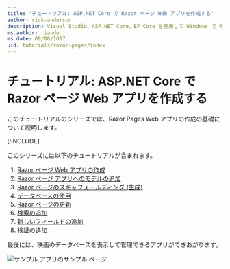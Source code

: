 ```yaml
---
title: 'チュートリアル: ASP.NET Core で Razor ページ Web アプリを作成する'
author: rick-anderson
description: Visual Studio、ASP.NET Core、EF Core を使用して Windows で Razor ページ Web アプリを作成します。
ms.author: riande
ms.date: 09/08/2017
uid: tutorials/razor-pages/index
---
```

# <a name="tutorial-create-a-razor-pages-web-app-with-aspnet-core"></a>チュートリアル: ASP.NET Core で Razor ページ Web アプリを作成する

このチュートリアルのシリーズでは、Razor Pages Web アプリの作成の基礎について説明します。 

[!INCLUDE[](~/includes/advancedRP.md)]

このシリーズには以下のチュートリアルが含まれます。

1. [Razor ページ Web アプリの作成](xref:tutorials/razor-pages/razor-pages-start)
1. [Razor ページ アプリへのモデルの追加](xref:tutorials/razor-pages/model)
1. [Razor ページのスキャフォールディング (生成)](xref:tutorials/razor-pages/page)
1. [データベースの使用](xref:tutorials/razor-pages/sql)
1. [Razor ページの更新](xref:tutorials/razor-pages/da1)
1. [検索の追加](xref:tutorials/razor-pages/search)
1. [新しいフィールドの追加](xref:tutorials/razor-pages/new-field)
1. [検証の追加](xref:tutorials/razor-pages/validation)

最後には、映画のデータベースを表示して管理できるアプリができあがります。

![サンプル アプリのサンプル ページ](index/_static/sample-page.png)
